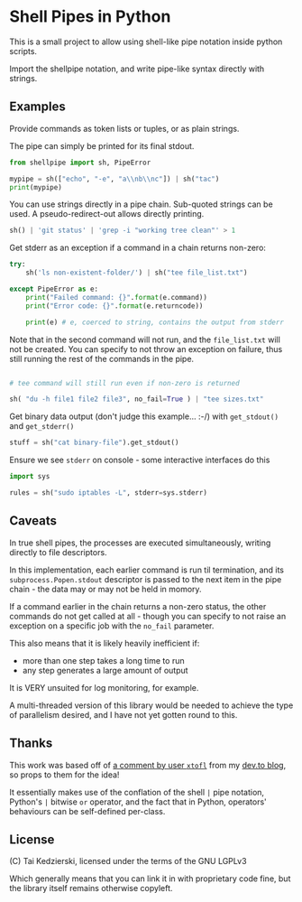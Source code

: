 # Shell Pipes in Python

This is a small project to allow using shell-like pipe notation inside python scripts.

Import the shellpipe notation, and write pipe-like syntax directly with strings.

## Examples

Provide commands as token lists or tuples, or as plain strings.

The pipe can simply be printed for its final stdout.

```python
from shellpipe import sh, PipeError

mypipe = sh(["echo", "-e", "a\\nb\\nc"]) | sh("tac")
print(mypipe)
```


You can use strings directly in a pipe chain. Sub-quoted strings can be used. A pseudo-redirect-out allows directly printing.

```python
sh() | 'git status' | 'grep -i "working tree clean"' > 1
```

Get stderr as an exception if a command in a chain returns non-zero:

```python
try:
    sh('ls non-existent-folder/') | sh("tee file_list.txt")

except PipeError as e:
    print("Failed command: {}".format(e.command))
    print("Error code: {}".format(e.returncode))

    print(e) # e, coerced to string, contains the output from stderr
```

Note that in the second command will not run, and the `file_list.txt` will not be created. You can specify to not throw an exception on failure, thus still running the rest of the commands in the pipe.

```python

# tee command will still run even if non-zero is returned

sh( "du -h file1 file2 file3", no_fail=True ) | "tee sizes.txt"

```


Get binary data output (don't judge this example... :-/) with `get_stdout()` and `get_stderr()`

```python
stuff = sh("cat binary-file").get_stdout()
```

Ensure we see `stderr` on console - some interactive interfaces do this

```python
import sys

rules = sh("sudo iptables -L", stderr=sys.stderr)
```

## Caveats

In true shell pipes, the processes are executed simultaneously, writing directly to file descriptors.

In this implementation, each earlier command is run til termination, and its `subprocess.Popen.stdout` descriptor is passed to the next item in the pipe chain - the data may or may not be held in momory.

If a command earlier in the chain returns a non-zero status, the other commands do not get called at all - though you can specify to not raise an exception on a specific job with the `no_fail` parameter.

This also means that it is likely heavily inefficient if:

* more than one step takes a long time to run
* any step generates a large amount of output

It is VERY unsuited for log monitoring, for example.

A multi-threaded version of this library would be needed to achieve the type of parallelism desired, and I have not yet gotten round to this.

## Thanks

This work was based off of [a comment by user `xtofl`](https://dev.to/xtofl/comment/14ihn) from my [dev.to blog](https://dev.to/taikedz), so props to them for the idea!

It essentially makes use of the conflation of the shell `|` pipe notation, Python's `|` bitwise `or` operator, and the fact that in Python, operators' behaviours can be self-defined per-class.

## License

(C) Tai Kedzierski, licensed under the terms of the GNU LGPLv3

Which generally means that you can link it in with proprietary code fine, but the library itself remains otherwise copyleft.

